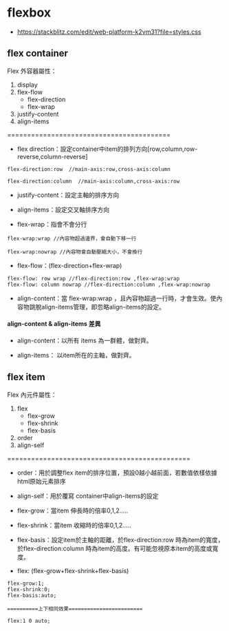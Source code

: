 # flexbox

* https://stackblitz.com/edit/web-platform-k2vm31?file=styles.css

## flex container
 
Flex 外容器屬性：

1. display
2. flex-flow
    - flex-direction
    - flex-wrap
3. justify-content
4. align-items

=========================================

* flex direction：設定container中item的排列方向[row,column,row-reverse,column-reverse]
```
flex-direction:row  //main-axis:row,cross-axis:column

flex-direction:column  //main-axis:column,cross-axis:row
```
* justify-content：設定主軸的排序方向

* align-items：設定交叉軸排序方向

* flex-wrap：指會不會分行
```
flex-wrap:wrap //內容物超過邊界，會自動下移一行

flex-wrap:nowrap //內容物會自動壓縮大小，不會換行
```

* flex-flow：(flex-direction+flex-wrap)
```
flex-flow: row wrap //flex-direction:row ,flex-wrap:wrap
flex-flow: column nowrap //flex-direction:column ,flex-wrap:nowrap
```

* align-content：當 flex-wrap:wrap ，且內容物超過一行時，才會生效。使內容物跳脫align-items管理，即忽略align-items的設定。

#### align-content & align-items 差異
* align-content：以所有 items 為一群體，做對齊。

* align-items： 以item所在的主軸，做對齊。

## flex item

Flex 內元件屬性：

1. flex
    - flex-grow
    - flex-shrink
    - flex-basis
2. order
3. align-self

==============================================

* order：用於調整flex item的排序位置，預設0越小越前面，若數值依樣依據html原始元素排序

* align-self：用於覆寫 container中align-items的設定

* flex-grow：當item 伸長時的倍率0,1,2.....

* flex-shrink：當item 收縮時的倍率0,1,2.....

* flex-basis：設定item於主軸的距離，於flex-direction:row 時為item的寬度，於flex-direction:column 時為item的高度。有可能忽視原本item的高度或寬度。

* flex: (flex-grow+flex-shrink+flex-basis)
```
flex-grow:1;
flex-shrink:0;
flex-basis:auto;

==========上下相同效果========================

flex:1 0 auto;
```
